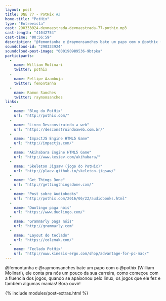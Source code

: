 ```yaml
---
layout: post
title: DNE 77 - PotHix #3
home-title: "PotHix"
type: "Entrevista"
cast: 290333924-devnaestrada-devnaestrada-77-pothix.mp3
cast-length: "41042754"
cast-time: "00:56:59"
description: "@femontanha e @raymonsanches bate um papo com o @pothix (William Molinari), ele conta pra nós um pouco da sua carreira, como começou com a fluencia dos jogos, quando se apaixonou pelo linux, os jogos que ele fez e também algumas manias! Bora ouvir!"
soundcloud-id: "290333924"
soundcloud-post-image: "000190989536-9btpka"
participants:
  -
    name: William Molinari
    twitter: pothix
  -
    name: Fellipe Azambuja
    twitter: femontanha
  -
    name: Ramon Sanches
    twitter: raymonsanches
links:
  -
    name: "Blog do PotHix"
    url: "http://pothix.com/"
  -
    name: "Livro Desconstruindo a web"
    url: "https://desconstruindoaweb.com.br/"
  -
    name: "ImpactJS Engine HTML5 Game"
    url: "http://impactjs.com/"
  -
    name: "Akihabara Engine HTML5 Game"
    url: "http://www.kesiev.com/akihabara/"
  -
    name: "Skeleton Jigsaw (jogo do PotHix)"
    url: "http://plaev.github.io/skeleton-jigsaw/"
  -
    name: "Get Things Done"
    url: "http://gettingthingsdone.com/"
  -
    name: "Post sobre Audiobooks"
    url: "http://pothix.com/2016/06/22/audiobooks.html"
  -
    name: "Duolingo paga nóis"
    url: "https://www.duolingo.com/"
  -
    name: "Grammarly paga nóis"
    url: "http://grammarly.com"
  -
    name: "Layout do teclado"
    url: "https://colemak.com/"
  -
    name: "Teclado PotHix"
    url: "http://www.kinesis-ergo.com/shop/advantage-for-pc-mac/"
---
```


@femontanha e @raymonsanches bate um papo com o @pothix (William Molinari), ele conta pra nós um pouco da sua carreira, como começou com a fluencia dos jogos, quando se apaixonou pelo linux, os jogos que ele fez e também algumas manias! Bora ouvir!

{% include modules/post-extras.html %}
